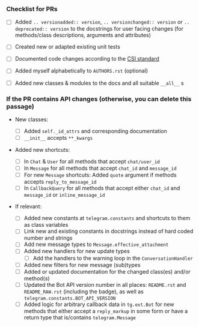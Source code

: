 <!--
Hey! You're PRing? Cool! Please have a look at the below checklist. It's here to help both you and the maintainers to remember some aspects. Make sure to check out our contribution guide (https://github.com/python-telegram-bot/python-telegram-bot/blob/master/.github/CONTRIBUTING.rst).
-->

### Checklist for PRs

- [ ] Added `.. versionadded:: version`, `.. versionchanged:: version` or `.. deprecated:: version` to the docstrings for user facing changes (for methods/class descriptions, arguments and attributes)
- [ ] Created new or adapted existing unit tests
- [ ] Documented code changes according to the [CSI standard](https://standards.mousepawmedia.com/en/stable/csi.html)
- [ ] Added myself alphabetically to `AUTHORS.rst` (optional)
- [ ] Added new classes & modules to the docs and all suitable `__all__` s


### If the PR contains API changes (otherwise, you can delete this passage)

* New classes:
    - [ ] Added `self._id_attrs` and corresponding documentation
    - [ ] `__init__` accepts `**_kwargs`
    
* Added new shortcuts:
    - [ ] In `Chat` & `User` for all methods that accept `chat/user_id`
    - [ ] In `Message` for all methods that accept `chat_id` and `message_id`
    - [ ] For new `Message` shortcuts: Added `quote` argument if methods accepts `reply_to_message_id`
    - [ ] In `CallbackQuery` for all methods that accept either `chat_id` and `message_id` or `inline_message_id`
    
* If relevant:

    - [ ] Added new constants at `telegram.constants` and shortcuts to them as class variables
    - [ ] Link new and existing constants in docstrings instead of hard coded number and strings
    - [ ] Add new message types to `Message.effective_attachment`
    - [ ] Added new handlers for new update types
      - [ ] Add the handlers to the warning loop in the `ConversationHandler`
    - [ ] Added new filters for new message (sub)types
    - [ ] Added or updated documentation for the changed class(es) and/or method(s)
    - [ ] Updated the Bot API version number in all places: `README.rst` and `README_RAW.rst` (including the badge), as well as `telegram.constants.BOT_API_VERSION`
    - [ ] Added logic for arbitrary callback data in `tg.ext.Bot` for new methods that either accept a `reply_markup` in some form or have a return type that is/contains `telegram.Message`
